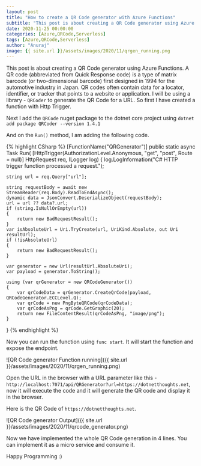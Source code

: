 ```yaml
---
layout: post
title: "How to create a QR Code generator with Azure Functions"
subtitle: "This post is about creating a QR Code generator using Azure Functions"
date: 2020-11-25 00:00:00
categories: [Azure,QRCode,Serverless]
tags: [Azure,QRCode,Serverless]
author: "Anuraj"
image: {{ site.url }}/assets/images/2020/11/qrgen_running.png
---
```

This post is about creating a QR Code generator using Azure Functions. A QR code (abbreviated from Quick Response code) is a type of matrix barcode (or two-dimensional barcode) first designed in 1994 for the automotive industry in Japan. QR codes often contain data for a locator, identifier, or tracker that points to a website or application. I will be using a library - `QRCoder` to generate the QR Code for a URL. So first I have created a function with Http Trigger.

Next I add the `QRCode` nuget package to the dotnet core project using `dotnet add package QRCoder --version 1.4.1`

And on the `Run()` method, I am adding the following code.

{% highlight CSharp %}
[FunctionName("QRGenerator")]
public static async Task<IActionResult> Run(
    [HttpTrigger(AuthorizationLevel.Anonymous, "get", "post", Route = null)] HttpRequest req,
    ILogger log)
{
    log.LogInformation("C# HTTP trigger function processed a request.");

    string url = req.Query["url"];

    string requestBody = await new StreamReader(req.Body).ReadToEndAsync();
    dynamic data = JsonConvert.DeserializeObject(requestBody);
    url = url ?? data?.url;
    if (string.IsNullOrEmpty(url))
    {
        return new BadRequestResult();
    }
    var isAbsoluteUrl = Uri.TryCreate(url, UriKind.Absolute, out Uri resultUrl);
    if (!isAbsoluteUrl)
    {
        return new BadRequestResult();
    }

    var generator = new Url(resultUrl.AbsoluteUri);
    var payload = generator.ToString();

    using (var qrGenerator = new QRCodeGenerator())
    {
        var qrCodeData = qrGenerator.CreateQrCode(payload, QRCodeGenerator.ECCLevel.Q);
        var qrCode = new PngByteQRCode(qrCodeData);
        var qrCodeAsPng = qrCode.GetGraphic(20);
        return new FileContentResult(qrCodeAsPng, "image/png");
    }
}
{% endhighlight %}

Now you can run the function using `func start`. It will start the function and expose the endpoint.

![QR Code generator Function running]({{ site.url }}/assets/images/2020/11/qrgen_running.png)

Open the URL in the browser with a URL parameter like this - `http://localhost:7071/api/QRGenerator?url=https://dotnetthoughts.net`, now it will execute the code and it will generate the QR code and display it in the browser.

Here is the QR Code of `https://dotnetthoughts.net`.

![QR Code generator Output]({{ site.url }}/assets/images/2020/11/qrcode_generator.png)

Now we have implemented the whole QR Code generation in 4 lines. You can implement it as a micro service and consume it.

Happy Programming :)